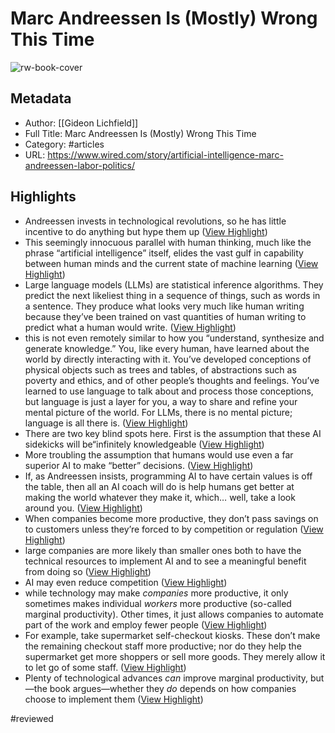 # Marc Andreessen Is (Mostly) Wrong This Time

![rw-book-cover](https://media.wired.com/photos/6482211ca6c1fece8f4bb2f3/master/pass/Marc-Andreessen-Is-Mostly-Wrong-About-AI-Ideas-1390284244.jpg)

## Metadata
- Author: [[Gideon Lichfield]]
- Full Title: Marc Andreessen Is (Mostly) Wrong This Time
- Category: #articles
- URL: https://www.wired.com/story/artificial-intelligence-marc-andreessen-labor-politics/

## Highlights
- Andreessen invests in technological revolutions, so he has little incentive to do anything but hype them up ([View Highlight](https://read.readwise.io/read/01h2e8bj0vv2w9y41h4v3vqfmz))
- This seemingly innocuous parallel with human thinking, much like the phrase “artificial intelligence” itself, elides the vast gulf in capability between human minds and the current state of machine learning ([View Highlight](https://read.readwise.io/read/01h2e8ccvfadpnnczyfqwpt4c3))
- Large language models (LLMs) are statistical inference algorithms. They predict the next likeliest thing in a sequence of things, such as words in a sentence. They produce what looks very much like human writing because they’ve been trained on vast quantities of human writing to predict what a human would write. ([View Highlight](https://read.readwise.io/read/01h2e8e1425d63sgd2hmnd8y4m))
- this is not even remotely similar to how you “understand, synthesize and generate knowledge.” You, like every human, have learned about the world by directly interacting with it. You’ve developed conceptions of physical objects such as trees and tables, of abstractions such as poverty and ethics, and of other people’s thoughts and feelings. You’ve learned to use language to talk about and process those conceptions, but language is just a layer for you, a way to share and refine your mental picture of the world. For LLMs, there is no mental picture; language is all there is. ([View Highlight](https://read.readwise.io/read/01h2e8d92zysn6x3br41thbdcq))
- There are two key blind spots here. First is the assumption that these AI sidekicks will be“infinitely knowledgeable ([View Highlight](https://read.readwise.io/read/01h2e8fdvae4gs3n98edn6bvdq))
- More troubling the assumption that humans would use even a far superior AI to make “better” decisions. ([View Highlight](https://read.readwise.io/read/01h2e8fr58dss7wbgwhdevgg7c))
- If, as Andreessen insists, programming AI to have certain values is off the table, then all an AI coach will do is help humans get better at making the world whatever they make it, which… well, take a look around you. ([View Highlight](https://read.readwise.io/read/01h2e8gwq3vz0ht91trae0pzk8))
- When companies become more productive, they don’t pass savings on to customers unless they’re forced to by competition or regulation ([View Highlight](https://read.readwise.io/read/01h2e8j5k2r0art6sx6ad5ktgx))
- large companies are more likely than smaller ones both to have the technical resources to implement AI and to see a meaningful benefit from doing so ([View Highlight](https://read.readwise.io/read/01h2e8jnaxsh0k0wyy6vgrm424))
- AI may even reduce competition ([View Highlight](https://read.readwise.io/read/01h2e8jw5sjyf9p2w6yfgxa08b))
- while technology may make *companies* more productive, it only sometimes makes individual *workers* more productive (so-called marginal productivity). Other times, it just allows companies to automate part of the work and employ fewer people ([View Highlight](https://read.readwise.io/read/01h2e8k8f7djatj99q8c98f5hm))
- For example, take supermarket self-checkout kiosks. These don’t make the remaining checkout staff more productive; nor do they help the supermarket get more shoppers or sell more goods. They merely allow it to let go of some staff. ([View Highlight](https://read.readwise.io/read/01h2e8ks14qhspxx1tanwskmkk))
- Plenty of technological advances *can* improve marginal productivity, but—the book argues—whether they *do* depends on how companies choose to implement them ([View Highlight](https://read.readwise.io/read/01h2e8m1fj4j909p2cjff5y6cw))

#reviewed 
